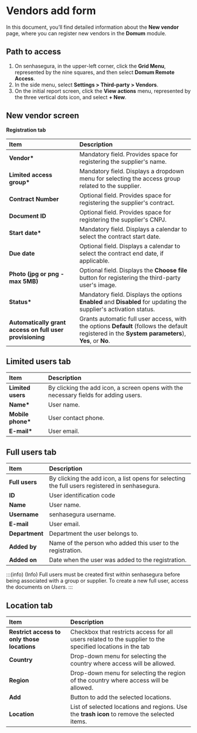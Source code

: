 # Vendors add form

In this document, you’ll find detailed information about the **New vendor** page, where you can register new vendors in the **Domum** module.

## **Path to access**

1. On senhasegura, in the upper-left corner, click the **Grid Menu**, represented by the nine squares, and then select **Domum Remote Access**.
2. In the side menu, select **Settings \> Third-party \> Vendors**.
3. On the initial report screen, click the **View actions** menu, represented by the three vertical dots icon, and select **\+ New**.

## **New vendor screen**

**Registration tab**

| Item | Description |
| :---- | :---- |
| **Vendor\*** | Mandatory field. Provides space for registering the supplier's name.  |
| **Limited access group\*** | Mandatory field. Displays a dropdown menu for selecting the access group related to the supplier.  |
| **Contract Number** | Optional field. Provides space for registering the supplier's contract.  |
| **Document ID** | Optional field. Provides space for registering the supplier's CNPJ.  |
| **Start date\*** | Mandatory field. Displays a calendar to select the contract start date.  |
| **Due date** | Optional field. Displays a calendar to select the contract end date, if applicable.  |
| **Photo (jpg or png \- max 5MB)** | Optional field. Displays the **Choose file** button for registering the third-party user's image.  |
| **Status\*** | Mandatory field. Displays the options **Enabled** and **Disabled** for updating the supplier's activation status.  |
| **Automatically grant access on full user provisioning** | Grants automatic full user access, with the options **Default** (follows the default registered in the **System parameters**), **Yes**, or **No**.  |

## **Limited users tab**

| Item | Description |
| :---- | :---- |
| **Limited users** | By clicking the add icon, a screen opens with the necessary fields for adding users. |
| **Name\*** | User name.  |
| **Mobile phone\*** | User contact phone.  |
| **E-mail\*** | User email. |

## **Full users tab**

| Item | Description |
| :---- | :---- |
| **Full users** | By clicking the add icon, a list opens for selecting the full users registered in senhasegura. |
| **ID** | User identification code |
| **Name** | User name.  |
| **Username** | senhasegura username.  |
| **E-mail** | User email.  |
| **Department** | Department the user belongs to.  |
| **Added by** | Name of the person who added this user to the registration.  |
| **Added on** | Date when the user was added to the registration. |

<!-- Fix callout -->
:::(info) (Info)
Full users must be created first within senhasegura before being associated with a group or supplier. To create a new full user, access the documents on *Users*.
:::

## **Location tab**

| Item | Description |
| :---- | :---- |
| **Restrict access to only those locations** | Checkbox that restricts access for all users related to the supplier to the specified locations in the tab |
| **Country** | Drop-down menu for selecting the country where access will be allowed. |
| **Region** | Drop-down menu for selecting the region of the country where access will be allowed.  |
| **Add** | Button to add the selected locations. |
| **Location** | List of selected locations and regions. Use the **trash icon** to remove the selected items. |
